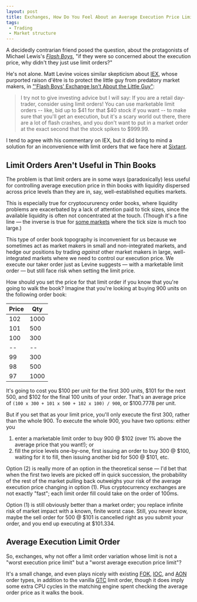 ```yaml
---
layout: post
title: Exchanges, How Do You Feel About an Average Execution Price Limit Order?
tags:
 - Trading
 - Market structure
---
```


A decidedly contrarian friend posed the question, about the protagonists of 
Michael Lewis's 
[_Flash Boys_](https://www.amazon.com/gp/product/0393351599/ref=as_li_tl?ie=UTF8&camp=1789&creative=9325&creativeASIN=0393351599&linkCode=as2&tag=matthewdowney-20&linkId=503ade3ef618d0b075d315d0cc3bf4a5),
"if they were so concerned about the execution price, why didn't they just use 
limit orders?"

He's not alone. Matt Levine voices similar skepticism about 
[IEX](https://en.wikipedia.org/wiki/IEX), whose purported raison d'être is to 
protect the little guy from predatory market makers, in 
["'Flash Boys' Exchange Isn't About the Little Guy"](https://www.bloomberg.com/opinion/articles/2016-02-25/-flash-boys-exchange-isn-t-about-the-little-guy):

>  I try not to give investing advice but I will say: If you are a retail 
   day-trader, consider using limit orders! You can use marketable limit orders 
   -- like, bid up to $41 for that $40 stock if you want -- to make sure that 
   you'll get an execution, but it's a scary world out there, there are a lot 
   of flash crashes, and you don't want to put in a market order at the exact 
   second that the stock spikes to $999.99.
   
I tend to agree with his commentary on IEX, but it did bring to mind a solution 
for an inconvenience with limit orders that we face here at 
[Sixtant](https://sixtant.io).

## Limit Orders Aren't Useful in Thin Books

The problem is that limit orders are in some ways (paradoxically) less useful 
for controlling average execution price in thin books with liquidity dispersed 
across price levels than they are in, say, well-established equities markets. 

This is especially true for cryptocururency order books, where liquidity 
problems are exacerbated by a lack of attention paid to tick sizes, since the 
available liquidity is often not concentrated at the touch. (Though it's a fine 
line — the inverse is true for 
[some markets](https://www.bitmex.com/app/seriesGuide/TRX) 
where the tick size is much too large.)

This type of order book topography is inconvenient for us because we sometimes 
act as market makers in small and non-integrated markets, and hedge our 
positions by trading _against_ other market makers in large, well-integrated 
markets where we need to control our execution price. We execute our taker 
order just as Levine suggests — with a marketable limit order — but still face
risk when setting the limit price.

How should you set the price for that limit order if you know that you're going 
to walk the book? Imagine that you're looking at buying 900 units on the 
following order book:

| Price |  Qty |
|-------|------|
|   102 | 1000 |
|   101 |  500 |
|   100 |  300 |
|    -- |   -- |
|    99 |  300 |
|    98 |  500 |
|    97 | 1000 |

It's going to cost you $100 per unit for the first 300 units, $101 for the next 
500, and $102 for the final 100 units of your order. That's an average price 
of `(100 x 300 + 101 x 500 + 102 x 100) / 900`, or $100.7778 per unit.

But if you set that as your limit price, you'll only execute the first 300, 
rather than the whole 900. To execute the whole 900, you have two options: 
either you

1. enter a marketable limit order to buy 900 @ $102 (over 1% above the average
   price that you want!); or
2. fill the price levels one-by-one, first issuing an order to buy 300  @ $100,
   waiting for it to fill, then issuing another bid for 500 @ $101, etc.
   
Option (2) is really more of an option in the theoretical sense — I'd bet that 
when the first two levels are picked off in quick succession, the probability 
of the rest of the market pulling back outweighs your risk of the average 
execution price changing in option (1). Plus cryptocurrency exchanges are not 
exactly "fast"; each limit order fill could take on the order of 100ms.
   
Option (1) is still obviously better than a market order; you replace infinite 
risk of market impact with a known, finite worst case. Still, you never know, 
maybe the sell order for 500 @ $101 is cancelled right as you submit your order, 
and you end up executing at $101.334. 

## Average Execution Limit Order

So, exchanges, why not offer a limit order variation whose limit is not a "worst
execution price limit" but a "worst average execution price limit"? 

It's a small change, and even plays nicely with existing 
[FOK](https://www.investopedia.com/terms/f/fok.asp), 
[IOC](https://www.investopedia.com/terms/i/immediateorcancel.asp), 
and [AON](https://www.investopedia.com/terms/a/aon.asp)
order types, in addition to the vanilla 
[GTC](https://www.investopedia.com/terms/g/gtc.asp)
limit order, though it does imply some extra CPU cycles in the matching engine 
spent checking the average order price as it walks the book.
